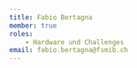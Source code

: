 ```yaml
---
title: Fabio Bertagna
member: true
roles:
    - Hardware und Challenges
email: fabio.bertagna@fsmib.ch
---
```

